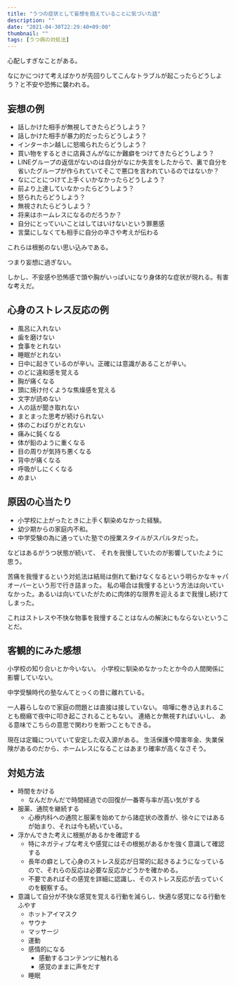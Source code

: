 ```yaml
---
title: "うつの症状として妄想を抱えていることに気づいた話"
description: ""
date: "2021-04-30T22:29:40+09:00"
thumbnail: ""
tags: [うつ病の対処法]
---
```



心配しすぎなことがある。

なにかにつけて考えばかりが先回りしてこんなトラブルが起こったらどうしよう？と不安や恐怖に襲われる。

## 妄想の例
- 話しかけた相手が無視してきたらどうしよう？
- 話しかけた相手が暴力的だったらどうしよう？
- インターホン越しに怒鳴られたらどうしよう？
- 買い物をするときに店員さんがなにか難癖をつけてきたらどうしよう？
- LINEグループの返信がないのは自分がなにか失言をしたからで、裏で自分を省いたグループが作られていてそこで悪口を言われているのではないか？
- なにごとにつけて上手くいかなかったらどうしよう？
- 前より上達していなかったらどうしよう？
- 怒られたらどうしよう？
- 無視されたらどうしよう？
- 将来はホームレスになるのだろうか？
- 自分にとっていいことはしてはいけないという罪悪感
- 言葉にしなくても相手に自分の辛さや考えが伝わる


これらは根拠のない思い込みである。

つまり妄想に過ぎない。

しかし、不安感や恐怖感で頭や胸がいっぱいになり身体的な症状が現れる。有害な考えだ。

## 心身のストレス反応の例
- 風呂に入れない
- 歯を磨けない
- 食事をとれない
- 睡眠がとれない
- 日中に起きているのが辛い。正確には意識があることが辛い。
- のどに違和感を覚える
- 胸が痛くなる
- 頭に焼け付くような焦燥感を覚える
- 文字が読めない
- 人の話が聞き取れない
- まとまった思考が続けられない
- 体のこわばりがとれない
- 痛みに鈍くなる
- 体が鉛のように重くなる
- 目の周りが気持ち悪くなる
- 背中が痛くなる
- 呼吸がしにくくなる
- めまい
  

## 原因の心当たり
- 小学校に上がったときに上手く馴染めなかった経験。
- 幼少期からの家庭内不和。
- 中学受験の為に通っていた塾での授業スタイルがスパルタだった。

などはあるがうつ状態が続いて、
それを我慢していたのが影響していたように思う。

苦痛を我慢するという対処法は結局は倒れて動けなくなるという明らかなキャパオーバーという形で行き詰まった。
私の場合は我慢するという方法は向いていなかった。あるいは向いていたがために肉体的な限界を迎えるまで我慢し続けてしまった。

これはストレスや不快な物事を我慢することはなんの解決にもならないということだ。


## 客観的にみた感想
小学校の知り合いとか今いない。
小学校に馴染めなかったとか今の人間関係に影響していない。

中学受験時代の塾なんてとっくの昔に離れている。

一人暮らしなので家庭の問題とは直接は接していない。
喧嘩に巻き込まれることも癇癪で夜中に叩き起こされることもない。
連絡とか無視すればいいし、
ある意味でこちらの意思で関わりを断つこともできる。

現在は定職についていて安定した収入源がある。
生活保護や障害年金、失業保険があるのだから、ホームレスになることはあまり確率が高くなさそう。

## 対処方法
- 時間をかける
  - なんだかんだで時間経過での回復が一番寄与率が高い気がする
- 服薬、通院を継続する
  - 心療内科への通院と服薬を始めてから諸症状の改善が、徐々にではあるが始まり、それは今も続いている。
- 浮かんできた考えに根拠があるかを確認する
  - 特にネガティブな考えや感覚にはその根拠があるかを強く意識して確認する
  - 長年の癖として心身のストレス反応が日常的に起きるようになっているので、それらの反応は必要な反応かどうかを確かめる。
  - 不要であればその感覚を詳細に認識し、そのストレス反応が去っていくのを観察する。
- 意識して自分が不快な感覚を覚える行動を減らし、快適な感覚になる行動をふやす
  - ホットアイマスク
  - サウナ
  - マッサージ
  - 運動
  - 感情的になる
    - 感動するコンテンツに触れる
    - 感覚のままに声をだす
  - 睡眠

